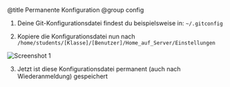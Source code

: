 @title Permanente Konfiguration
@group config

1. Deine Git-Konfigurationsdatei findest du beispielsweise in: `~/.gitconfig`

2. Kopiere die Konfigurationsdatei nun nach `/home/students/[Klasse]/[Benutzer]/Home_auf_Server/Einstellungen`

  ![Screenshot 1](content/guides/PERSISTENT_CONFIG/1.png)

3. Jetzt ist diese Konfigurationsdatei permanent (auch nach Wiederanmeldung) gespeichert